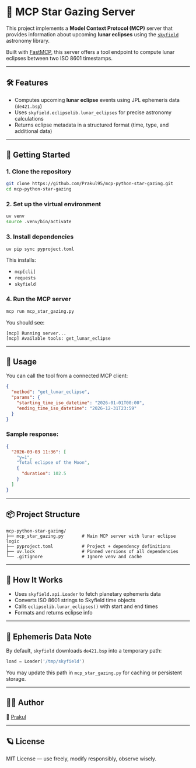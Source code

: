 # 🌌 MCP Star Gazing Server

This project implements a **Model Context Protocol (MCP)** server that provides information about upcoming **lunar eclipses** using the [`skyfield`](https://rhodesmill.org/skyfield/) astronomy library.

Built with [FastMCP](https://github.com/ContextualAI/mcp), this server offers a tool endpoint to compute lunar eclipses between two ISO 8601 timestamps.

---

## 🛠 Features

- Computes upcoming **lunar eclipse** events using JPL ephemeris data (`de421.bsp`)
- Uses `skyfield.eclipselib.lunar_eclipses` for precise astronomy calculations
- Returns eclipse metadata in a structured format (time, type, and additional data)

---

## 🚀 Getting Started

### 1. Clone the repository

```bash
git clone https://github.com/Prakul95/mcp-python-star-gazing.git
cd mcp-python-star-gazing
```

### 2. Set up the virtual environment

```bash
uv venv
source .venv/bin/activate
```

### 3. Install dependencies

```bash
uv pip sync pyproject.toml
```

This installs:
- `mcp[cli]`
- `requests`
- `skyfield`

### 4. Run the MCP server

```bash
mcp run mcp_star_gazing.py
```

You should see:
```
[mcp] Running server...
[mcp] Available tools: get_lunar_eclipse
```

---

## 🧪 Usage

You can call the tool from a connected MCP client:

```json
{
  "method": "get_lunar_eclipse",
  "params": {
    "starting_time_iso_datetime": "2026-01-01T00:00",
    "ending_time_iso_datetime": "2026-12-31T23:59"
  }
}
```

### Sample response:

```json
{
  "2026-03-03 11:36": [
    "y=1",
    "Total eclipse of the Moon",
    {
      "duration": 102.5
    }
  ]
}
```

---

## 📦 Project Structure

```
mcp-python-star-gazing/
├── mcp_star_gazing.py       # Main MCP server with lunar eclipse logic
├── pyproject.toml           # Project + dependency definitions
├── uv.lock                  # Pinned versions of all dependencies
└── .gitignore               # Ignore venv and cache
```

---

## 🧠 How It Works

- Uses `skyfield.api.Loader` to fetch planetary ephemeris data
- Converts ISO 8601 strings to Skyfield time objects
- Calls `eclipselib.lunar_eclipses()` with start and end times
- Formats and returns eclipse info

---

## 📅 Ephemeris Data Note

By default, `skyfield` downloads `de421.bsp` into a temporary path:
```python
load = Loader('/tmp/skyfield')
```

You may update this path in `mcp_star_gazing.py` for caching or persistent storage.

---

## 🧑‍💻 Author

👤 [Prakul](https://github.com/Prakul95)

---

## 🪐 License

MIT License — use freely, modify responsibly, observe wisely.
